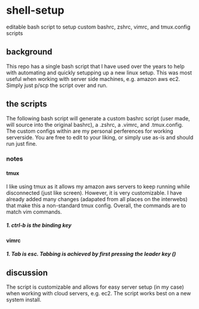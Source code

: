 # shell-setup
editable bash script to setup custom bashrc, zshrc, vimrc, and tmux.config scripts

## background

This repo has a single bash script that I have used over the years to help with automating and quickly setupping up a new linux setup. This was most useful when working with server side machines, e.g. amazon aws ec2. Simply just p/scp the script over and run.

## the scripts

The following bash script will generate a custom bashrc script (user made, will source into the original bashrc), a .zshrc, a .vimrc, and .tmux.config. The custom configs within are my personal perferences for working serverside. You are free to edit to your liking, or simply use as-is and should run just fine.

### notes

#### tmux

I like using tmux as it allows my amazon aws servers to keep running while disconnected (just like screen). However, it is very customizable. I have already added many changes (adapated from all places on the interwebs) that make this a non-standard tmux config. Overall, the commands are to match vim commands.

##### 1. ctrl-b is the binding key

#### vimrc

##### 1. Tab is esc. Tabbing is achieved by first pressing the leader key (\)

## discussion

The script is customizable and allows for easy server setup (in my case) when working with cloud servers, e.g. ec2. The script works best on a new system install.
